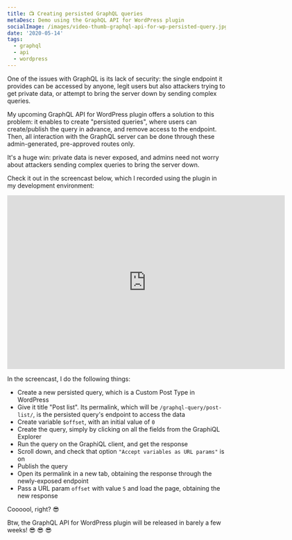 ```yaml
---
title: 📺 Creating persisted GraphQL queries
metaDesc: Demo using the GraphQL API for WordPress plugin
socialImage: /images/video-thumb-graphql-api-for-wp-persisted-query.jpg
date: '2020-05-14'
tags:
  - graphql
  - api
  - wordpress
---
```


One of the issues with GraphQL is its lack of security: the single endpoint it provides can be accessed by anyone, legit users but also attackers trying to get private data, or attempt to bring the server down by sending complex queries.

My upcoming GraphQL API for WordPress plugin offers a solution to this problem: it enables to create "persisted queries", where users can create/publish the query in advance, and remove access to the endpoint. Then, all interaction with the GraphQL server can be done through these admin-generated, pre-approved routes only. 

It's a huge win: private data is never exposed, and admins need not worry about attackers sending complex queries to bring the server down.

Check it out in the screencast below, which I recorded using the plugin in my development environment:

<iframe src="https://player.vimeo.com/video/413503547" width="640" height="400" frameborder="0" allow="autoplay; fullscreen" allowfullscreen></iframe>

In the screencast, I do the following things:

- Create a new persisted query, which is a Custom Post Type in WordPress
- Give it title "Post list". Its permalink, which will be `/graphql-query/post-list/`, is the persisted query's endpoint to access the data
- Create variable `$offset`, with an initial value of `0`
- Create the query, simply by clicking on all the fields from the GraphiQL Explorer
- Run the query on the GraphiQL client, and get the response
- Scroll down, and check that option `"Accept variables as URL params"` is on
- Publish the query
- Open its permalink in a new tab, obtaining the response through the newly-exposed endpoint
- Pass a URL param `offset` with value `5` and load the page, obtaining the new response

Coooool, right? 😎

Btw, the GraphQL API for WordPress plugin will be released in barely a few weeks! 😎 😎 😎
